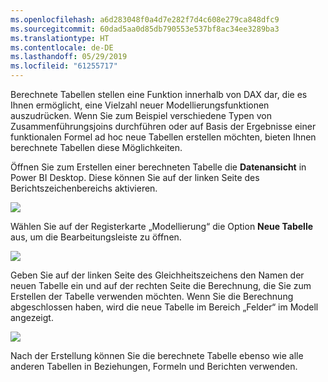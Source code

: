 ```yaml
---
ms.openlocfilehash: a6d283048f0a4d7e282f7d4c608e279ca848dfc9
ms.sourcegitcommit: 60dad5aa0d85db790553e537bf8ac34ee3289ba3
ms.translationtype: HT
ms.contentlocale: de-DE
ms.lasthandoff: 05/29/2019
ms.locfileid: "61255717"
---
```

Berechnete Tabellen stellen eine Funktion innerhalb von DAX dar, die es Ihnen ermöglicht, eine Vielzahl neuer Modellierungsfunktionen auszudrücken. Wenn Sie zum Beispiel verschiedene Typen von Zusammenführungsjoins durchführen oder auf Basis der Ergebnisse einer funktionalen Formel ad hoc neue Tabellen erstellen möchten, bieten Ihnen berechnete Tabellen diese Möglichkeiten.

Öffnen Sie zum Erstellen einer berechneten Tabelle die **Datenansicht** in Power BI Desktop. Diese können Sie auf der linken Seite des Berichtszeichenbereichs aktivieren.

![](media/2-6-create-calculated-tables/2-6_1.png)

Wählen Sie auf der Registerkarte „Modellierung“ die Option **Neue Tabelle** aus, um die Bearbeitungsleiste zu öffnen.

![](media/2-6-create-calculated-tables/2-6_1b.png)

Geben Sie auf der linken Seite des Gleichheitszeichens den Namen der neuen Tabelle ein und auf der rechten Seite die Berechnung, die Sie zum Erstellen der Tabelle verwenden möchten. Wenn Sie die Berechnung abgeschlossen haben, wird die neue Tabelle im Bereich „Felder“ im Modell angezeigt.

![](media/2-6-create-calculated-tables/2-6_2.png)

Nach der Erstellung können Sie die berechnete Tabelle ebenso wie alle anderen Tabellen in Beziehungen, Formeln und Berichten verwenden.

